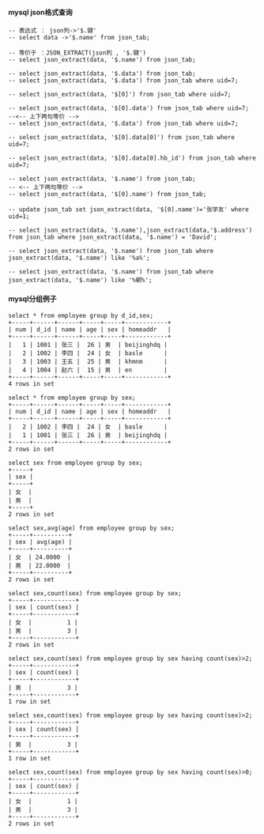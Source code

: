 #### mysql json格式查询

    -- 表达式 ： json列->'$.键'
    -- select data ->'$.name' from json_tab;
    
    -- 等价于 ：JSON_EXTRACT(json列 , '$.键')
    -- select json_extract(data, '$.name') from json_tab;
    
    -- select json_extract(data, '$.data') from json_tab;
    -- select json_extract(data, '$.data') from json_tab where uid=7;
    
    -- select json_extract(data, '$[0]') from json_tab where uid=7;
    
    -- select json_extract(data, '$[0].data') from json_tab where uid=7;
    --<-- 上下两句等价 -->
    -- select json_extract(data, '$.data') from json_tab where uid=7;
    
    -- select json_extract(data, '$[0].data[0]') from json_tab where uid=7;
    
    -- select json_extract(data, '$[0].data[0].hb_id') from json_tab where uid=7;
    
    -- select json_extract(data, '$.name') from json_tab;
    -- <-- 上下两句等价 -->
    -- select json_extract(data, '$[0].name') from json_tab;
    
    -- update json_tab set json_extract(data, '$[0].name')='张学友' where uid=1;
    
    -- select json_extract(data, '$.name'),json_extract(data,'$.address') from json_tab where json_extract(data, '$.name') = 'David';
    
    -- select json_extract(data, '$.name') from json_tab where json_extract(data, '$.name') like '%a%';
    
    -- select json_extract(data, '$.name') from json_tab where json_extract(data, '$.name') like '%朝%';


#### mysql分组例子


    select * from employee group by d_id,sex;
    +-----+------+------+-----+-----+------------+
    | num | d_id | name | age | sex | homeaddr   |
    +-----+------+------+-----+-----+------------+
    |   1 | 1001 | 张三 |  26 | 男  | beijinghdq |
    |   2 | 1002 | 李四 |  24 | 女  | basle      |
    |   3 | 1003 | 王五 |  25 | 男  | khmnm      |
    |   4 | 1004 | 赵六 |  15 | 男  | en         |
    +-----+------+------+-----+-----+------------+
    4 rows in set
    
    select * from employee group by sex;
    +-----+------+------+-----+-----+------------+
    | num | d_id | name | age | sex | homeaddr   |
    +-----+------+------+-----+-----+------------+
    |   2 | 1002 | 李四 |  24 | 女  | basle      |
    |   1 | 1001 | 张三 |  26 | 男  | beijinghdq |
    +-----+------+------+-----+-----+------------+
    2 rows in set
    
    select sex from employee group by sex;
    +-----+
    | sex |
    +-----+
    | 女  |
    | 男  |
    +-----+
    2 rows in set
    
    select sex,avg(age) from employee group by sex;
    +-----+----------+
    | sex | avg(age) |
    +-----+----------+
    | 女  | 24.0000  |
    | 男  | 22.0000  |
    +-----+----------+
    2 rows in set
    
    select sex,count(sex) from employee group by sex;
    +-----+------------+
    | sex | count(sex) |
    +-----+------------+
    | 女  |          1 |
    | 男  |          3 |
    +-----+------------+
    2 rows in set
    
    select sex,count(sex) from employee group by sex having count(sex)>2;
    +-----+------------+
    | sex | count(sex) |
    +-----+------------+
    | 男  |          3 |
    +-----+------------+
    1 row in set
    
    select sex,count(sex) from employee group by sex having count(sex)>2;
    +-----+------------+
    | sex | count(sex) |
    +-----+------------+
    | 男  |          3 |
    +-----+------------+
    1 row in set
    
    select sex,count(sex) from employee group by sex having count(sex)>0;
    +-----+------------+
    | sex | count(sex) |
    +-----+------------+
    | 女  |          1 |
    | 男  |          3 |
    +-----+------------+
    2 rows in set